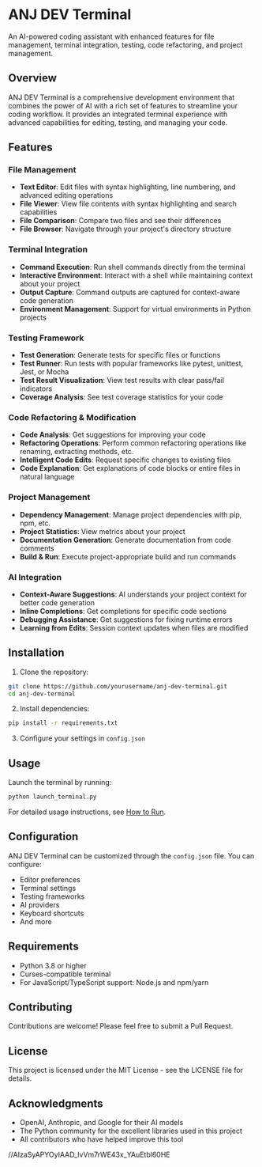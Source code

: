 # ANJ DEV Terminal

An AI-powered coding assistant with enhanced features for file management, terminal integration, testing, code refactoring, and project management.

## Overview

ANJ DEV Terminal is a comprehensive development environment that combines the power of AI with a rich set of features to streamline your coding workflow. It provides an integrated terminal experience with advanced capabilities for editing, testing, and managing your code.

## Features

### File Management

- **Text Editor**: Edit files with syntax highlighting, line numbering, and advanced editing operations
- **File Viewer**: View file contents with syntax highlighting and search capabilities
- **File Comparison**: Compare two files and see their differences
- **File Browser**: Navigate through your project's directory structure

### Terminal Integration

- **Command Execution**: Run shell commands directly from the terminal
- **Interactive Environment**: Interact with a shell while maintaining context about your project
- **Output Capture**: Command outputs are captured for context-aware code generation
- **Environment Management**: Support for virtual environments in Python projects

### Testing Framework

- **Test Generation**: Generate tests for specific files or functions
- **Test Runner**: Run tests with popular frameworks like pytest, unittest, Jest, or Mocha
- **Test Result Visualization**: View test results with clear pass/fail indicators
- **Coverage Analysis**: See test coverage statistics for your code

### Code Refactoring & Modification

- **Code Analysis**: Get suggestions for improving your code
- **Refactoring Operations**: Perform common refactoring operations like renaming, extracting methods, etc.
- **Intelligent Code Edits**: Request specific changes to existing files
- **Code Explanation**: Get explanations of code blocks or entire files in natural language

### Project Management

- **Dependency Management**: Manage project dependencies with pip, npm, etc.
- **Project Statistics**: View metrics about your project
- **Documentation Generation**: Generate documentation from code comments
- **Build & Run**: Execute project-appropriate build and run commands

### AI Integration

- **Context-Aware Suggestions**: AI understands your project context for better code generation
- **Inline Completions**: Get completions for specific code sections
- **Debugging Assistance**: Get suggestions for fixing runtime errors
- **Learning from Edits**: Session context updates when files are modified

## Installation

1. Clone the repository:
```bash
git clone https://github.com/yourusername/anj-dev-terminal.git
cd anj-dev-terminal
```

2. Install dependencies:
```bash
pip install -r requirements.txt
```

3. Configure your settings in `config.json`

## Usage

Launch the terminal by running:

```bash
python launch_terminal.py
```

For detailed usage instructions, see [How to Run](how_to_run.md).

## Configuration

ANJ DEV Terminal can be customized through the `config.json` file. You can configure:

- Editor preferences
- Terminal settings
- Testing frameworks
- AI providers
- Keyboard shortcuts
- And more

## Requirements

- Python 3.8 or higher
- Curses-compatible terminal
- For JavaScript/TypeScript support: Node.js and npm/yarn

## Contributing

Contributions are welcome! Please feel free to submit a Pull Request.

## License

This project is licensed under the MIT License - see the LICENSE file for details.

## Acknowledgments

- OpenAI, Anthropic, and Google for their AI models
- The Python community for the excellent libraries used in this project
- All contributors who have helped improve this tool


//AIzaSyAPYOyIAAD_lvVm7rWE43x_YAuEtbl60HE